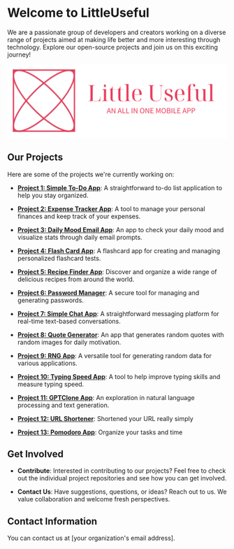 # Welcome to LittleUseful

We are a passionate group of developers and creators working on a diverse range of projects aimed at making life better and more interesting through technology. Explore our open-source projects and join us on this exciting journey!

![Organization Logo](https://github.com/LittleUseful/.github/blob/afb51aebb7845ff5dd781455e53fcc43b429aa22/profile/Little%20Useful.png)

## Our Projects

Here are some of the projects we're currently working on:

- [**Project 1: Simple To-Do App**](https://github.com/LittleUseful/TODO-App): A straightforward to-do list application to help you stay organized.

- [**Project 2: Expense Tracker App**](https://github.com/LittleUseful/ExpenseTracker-App): A tool to manage your personal finances and keep track of your expenses.

- [**Project 3: Daily Mood Email App**](https://github.com/LittleUseful/Daily-Emails): An app to check your daily mood and visualize stats through daily email prompts.

- [**Project 4: Flash Card App**](https://github.com/LittleUseful/FlashCard-App): A flashcard app for creating and managing personalized flashcard tests.

- [**Project 5: Recipe Finder App**](https://github.com/LittleUseful/RecipeFinderApp): Discover and organize a wide range of delicious recipes from around the world.

- [**Project 6: Password Manager**](https://github.com/LittleUseful/Password-Manager): A secure tool for managing and generating passwords.

- [**Project 7: Simple Chat App**](https://github.com/LittleUseful/SimpleChat-App): A straightforward messaging platform for real-time text-based conversations.

- [**Project 8: Quote Generator**](https://github.com/LittleUseful/QuoteGenerator): An app that generates random quotes with random images for daily motivation.

- [**Project 9: RNG App**](https://github.com/LittleUseful/RNG-App): A versatile tool for generating random data for various applications.

- [**Project 10: Typing Speed App**](https://github.com/LittleUseful/TypingSpeed-App): A tool to help improve typing skills and measure typing speed.

- [**Project 11: GPTClone App**](https://github.com/LittleUseful/GPTClone-App): An exploration in natural language processing and text generation.

- [**Project 12: URL Shortener**](https://github.com/LittleUseful/URL-Shortener): Shortened your URL really simply

- [**Project 13: Pomodoro App**](https://github.com/LittleUseful/Pomodoro-App): Organize your tasks and time


## Get Involved

- **Contribute**: Interested in contributing to our projects? Feel free to check out the individual project repositories and see how you can get involved.

- **Contact Us**: Have suggestions, questions, or ideas? Reach out to us. We value collaboration and welcome fresh perspectives.

## Contact Information

You can contact us at [your organization's email address].
